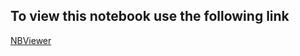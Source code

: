 ## To view this notebook use the following link

[NBViewer](https://nbviewer.jupyter.org/github/jgoppert/bswarm)
